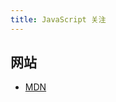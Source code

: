 ```yaml
---
title: JavaScript 关注
---
```


## 网站

- [MDN](https://developer.mozilla.org/zh-CN/docs/Web/JavaScript/Guide)

